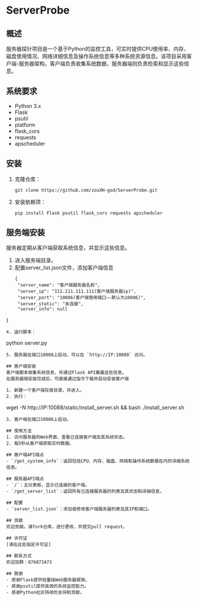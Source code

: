 # ServerProbe

## 概述
服务器探针项目是一个基于Python的监控工具，可实时提供CPU使用率、内存、磁盘使用情况、网络详细信息及操作系统信息等多种系统资源信息。该项目采用客户端-服务器架构，客户端负责收集系统数据，服务器端则负责检索和显示这些信息。

## 系统要求
- Python 3.x
- Flask
- psutil
- platform
- flask_cors
- requests
- apscheduler

## 安装
1. 克隆仓库：
   ```
   git clone https://github.com/zouXH-god/ServerProbe.git
   ```
2. 安装依赖项：
   ```
   pip install Flask psutil flask_cors requests apscheduler
   ```

## 服务端安装
服务器定期从客户端获取系统信息，并显示这些信息。

1. 进入服务端目录。
2. 配置server_list.json文件，添加客户端信息
   ```
   {
    "server_name": "客户端服务器名称",
    "server_ip": "111.111.111.111(客户端服务器ip)",
    "server_port": "10086(客户端使用端口——默认为10086)",
    "server_static": "未连接",
    "server_info": null
  }
   ```
4. 运行脚本：
   ```
   python server.py
   ```
5. 服务器在端口10088上启动，可以在 `http://IP:10088` 访问。

## 客户端安装
客户端脚本收集系统信息，并通过Flask API暴露这些信息。
在服务器端安装完成后，可直接通过指令下载并启动安装客户端

1. 新建一个客户端存放目录，并进入。
2. 执行：
   ```
   wget -N http://IP:10088/static/install_server.sh && bash ./install_server.sh
   ```
3. 客户端在端口10086上启动。

## 使用方法
1. 访问服务器的Web界面，查看已连接客户端及其系统状态。
2. 每5秒从客户端获取实时数据。

## 客户端API端点
- `/get_system_info`：返回包括CPU、内存、磁盘、网络和操作系统数据在内的详细系统信息。

## 服务器API端点
- `/`：主仪表板，显示已连接的客户端。
- `/get_server_list`：返回所有已连接服务器的列表及其状态和详细信息。

## 配置
- `server_list.json`：添加或修改客户端服务器列表及其IP和端口。

## 贡献
欢迎贡献。请fork仓库，进行更改，并提交pull request。

## 许可证
[请在此处指定许可证]

## 联系方式
欢迎加群：876873473

## 致谢
- 感谢Flask提供轻量级Web服务器框架。
- 感谢psutil提供高效的系统监控能力。
- 感谢Python社区持续的支持和贡献。
